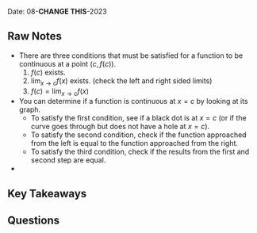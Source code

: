Date: 08-**CHANGE THIS**-2023

## Raw Notes

- There are three conditions that must be satisfied for a function to be continuous at a point $(c,f(c))$.
	1. $f(c)$ exists.
	2. $\lim_{x\to c}f(x)$ exists. (check the left and right sided limits)
	3. $f(c)=\lim_{x\to c}f(x)$
- You can determine if a function is continuous at $x=c$ by looking at its graph.
	- To satisfy the first condition, see if a black dot is at $x=c$ (or if the curve goes through but does not have a hole at $x=c$).
	- To satisfy the second condition, check if the function approached from the left is equal to the function approached from the right.
	- To satisfy the third condition, check if the results from the first and second step are equal.
- 

## Key Takeaways



## Questions


